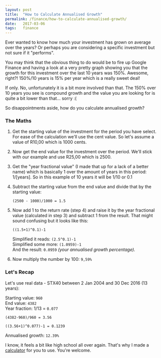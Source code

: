 ```yaml
---
layout: post
title:  "How to Calculate Annualised Growth"
permalink: /finance/how-to-calculate-annualised-growth/
date:   2017-03-06
tags:   finance
---
```


Ever wanted to know how much your investment has grown on average over the years? Or
perhaps you are considering a specific investment but not sure if it "performs".

You may think that the obvious thing to do would be to fire up Google Finance and
having a look at a very pretty graph showing you that the growth for this investment over the
last 10 years was 150%. Awesome, right?! 150%/10 years is 15% per year which is a really
sweet deal!

If only. No, unfortunately it is a bit more involved than that. The 150% over 10 years
you see is compound growth and the value you are looking for is quite a bit lower than
that... sorry :(

So disappointments aside, how do you calculate annualised growth?

### The Maths
1. Get the starting value of the investment for the period you have select. For ease of
the calculation we'll use the cent value. So let's assume a value of R10,00 which is 1000 cents.

2. Now get the end value for the investment over the period. We'll stick with our example and
use R25,00 which is 2500.

3. Get the "year fractional value" (I made that up for a lack of a better name) which is basically
1 over the amount of years in this period: 1/[years]. So in this example of 10 years it will be 1/10 or 0.1

4. Subtract the starting value from the end value and divide that by the starting value:

    `(2500 - 1000)/1000 = 1.5`

5. Now add 1 to the return rate (step 4) and raise it by the year fractional value (calculated in step 3) and subtract
1 from the result. That might sound confusing but it looks like this:

    `((1.5+1)^0.1)-1`

    Simplified it reads: `(2.5^0.1)-1`  
    Simplified some more: `(1.0959)-1`  
    And the result: `0.0959` *(your annualised growth percentage).*

6. Now multiply the number by 100: `9,59%`

### Let's Recap

Let's use real data - STX40 between 2 Jan 2004 and 30 Dec 2016 (13 years):

Starting value: `960`  
End value: `4382`  
Year fraction: 1/13 = `0.077`

`(4382-960)/960 = 3.56`

`((3.56+1)^0.077)-1 = 0.1239`

Annualised growth: `12.39%`

I know, it feels a bit like high school all over again. That's why I made a [calculator](/finance/tools/annualised-growth-calculator/)
for you to use. You're welcome.
